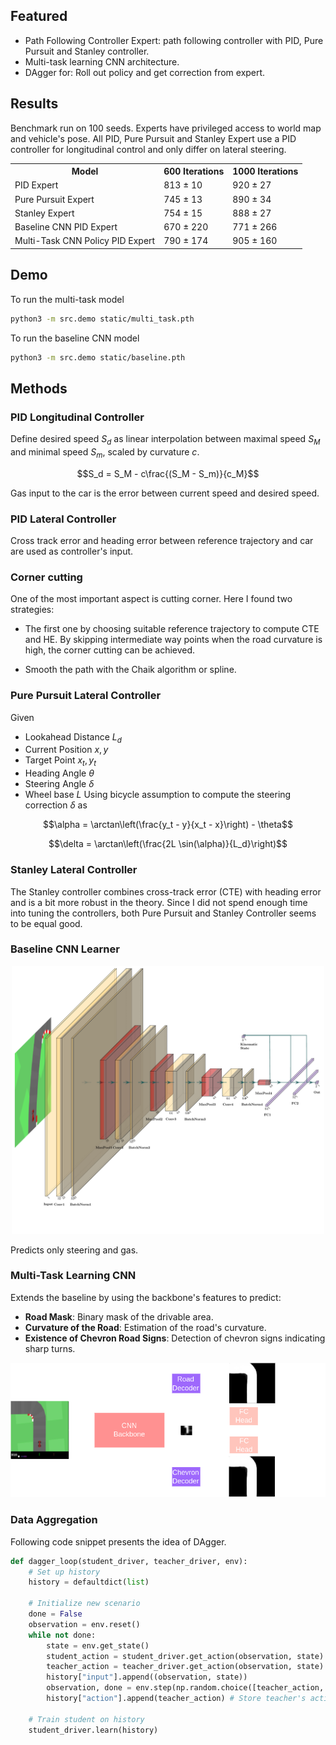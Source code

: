 ## Featured

- Path Following Controller Expert: path following controller with PID, Pure Pursuit and Stanley controller.
- Multi-task learning CNN architecture.
- DAgger for: Roll out policy and get correction from expert.

## Results

Benchmark run on 100 seeds. Experts have privileged access to world map and vehicle's pose. All PID, Pure Pursuit and Stanley Expert use a PID controller for longitudinal control and only differ on lateral steering.

<table align="center">
    <tr>
        <th>Model</th>
        <th>600 Iterations</th>
        <th>1000 Iterations</th>
    </tr>
    <tr>
        <td>PID Expert</td>
        <td>813 &plusmn; 10</td>
        <td>920 &plusmn; 27</td>
    </tr>
    <tr>
        <td>Pure Pursuit Expert</td>
        <td>745 &plusmn; 13</td>
        <td>890 &plusmn; 34</td>
    </tr>
    <tr>
        <td>Stanley Expert</td>
        <td>754 &plusmn; 15</td>
        <td>888 &plusmn; 27</td>
    </tr>
    <tr>
        <td>Baseline CNN PID Expert</td>
        <td>670 &plusmn; 220</td>
        <td>771 &plusmn; 266</td>
    </tr>
    <tr>
        <td>Multi-Task CNN Policy PID Expert</td>
        <td>790 &plusmn; 174</td>
        <td>905 &plusmn; 160</td>
    </tr>
</table>

## Demo

To run the multi-task model

```bash
python3 -m src.demo static/multi_task.pth
```

To run the baseline CNN model

```bash
python3 -m src.demo static/baseline.pth
```

## Methods

### PID Longitudinal Controller

Define desired speed $S_d$ as linear interpolation between maximal speed $S_M$ and minimal speed $S_m$, scaled by curvature $c$.

$$S_d = S_M - c\frac{(S_M - S_m)}{c_M}$$

Gas input to the car is the error between current speed and desired speed.

### PID Lateral Controller

Cross track error and heading error between reference trajectory and car are used as controller's input.

### Corner cutting

One of the most important aspect is cutting corner. Here I found two strategies:

- The first one by choosing suitable reference trajectory to compute CTE and HE. By skipping intermediate way points when the road curvature is high, the corner cutting can be achieved.

- Smooth the path with the Chaik algorithm or spline.

### Pure Pursuit Lateral Controller

Given

- Lookahead Distance $L_d$
- Current Position $x, y$
- Target Point $x_t, y_t$
- Heading Angle $\theta$
- Steering Angle $\delta$
- Wheel base $L$
Using bicycle assumption to compute the steering correction $\delta$ as

$$\alpha = \arctan\left(\frac{y_t - y}{x_t - x}\right) - \theta$$

$$\delta = \arctan\left(\frac{2L \sin(\alpha)}{L_d}\right)$$

### Stanley Lateral Controller

The Stanley controller combines cross-track error (CTE) with heading error and is a bit more robust in the theory. Since I did not spend enough time into tuning the controllers, both Pure Pursuit and Stanley Controller seems to be equal good.

### Baseline CNN Learner

<p align="center">
  <img src="static/single_task.png" alt="Single-task learning baseline" width="500"/>
</p>

Predicts only steering and gas.

### Multi-Task Learning CNN

Extends the baseline by using the backbone's features to predict:

- **Road Mask**: Binary mask of the drivable area.
- **Curvature of the Road**: Estimation of the road's curvature.
- **Existence of Chevron Road Signs**: Detection of chevron signs indicating sharp turns.

<p align="center">
  <img src="static/net_flow.png" alt="Architecture" width="800"/>
</p>

### Data Aggregation

Following code snippet presents the idea of DAgger.

```python
def dagger_loop(student_driver, teacher_driver, env):
    # Set up history
    history = defaultdict(list)

    # Initialize new scenario
    done = False
    observation = env.reset()
    while not done:
        state = env.get_state()
        student_action = student_driver.get_action(observation, state)
        teacher_action = teacher_driver.get_action(observation, state)
        history["input"].append((observation, state))
        observation, done = env.step(np.random.choice([teacher_action, student_action], [0.99**epoch, 1-0.99**epoch]))
        history["action"].append(teacher_action) # Store teacher's action

    # Train student on history
    student_driver.learn(history)
```
